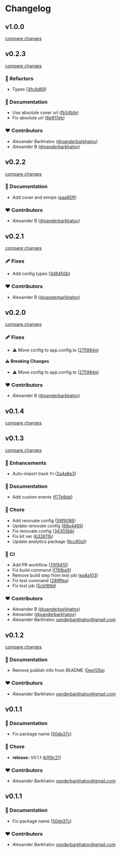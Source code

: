 # Changelog


## v1.0.0

[compare changes](https://github.com/xanderbarkhatov/nuxt-vercel-analytics/compare/v0.2.3...v1.0.0)

## v0.2.3

[compare changes](https://github.com/xanderbarkhatov/nuxt-vercel-analytics/compare/v0.0.1...v0.2.3)

### 💅 Refactors

- Types ([3fc4d69](https://github.com/xanderbarkhatov/nuxt-vercel-analytics/commit/3fc4d69))

### 📖 Documentation

- Use absolute cover url ([fb54bfe](https://github.com/xanderbarkhatov/nuxt-vercel-analytics/commit/fb54bfe))
- Fix absolute url ([8e917eb](https://github.com/xanderbarkhatov/nuxt-vercel-analytics/commit/8e917eb))

### ❤️ Contributors

- Alexander Barkhatov ([@xanderbarkhatov](http://github.com/xanderbarkhatov))
- Alexander B ([@xanderbarkhatov](http://github.com/xanderbarkhatov))

## v0.2.2

[compare changes](https://github.com/xanderbarkhatov/nuxt-vercel-analytics/compare/v0.2.1...v0.2.2)


### 📖 Documentation

  - Add cover and emojis ([eaa85ff](https://github.com/xanderbarkhatov/nuxt-vercel-analytics/commit/eaa85ff))

### ❤️  Contributors

- Alexander B ([@xanderbarkhatov](http://github.com/xanderbarkhatov))

## v0.2.1

[compare changes](https://github.com/xanderbarkhatov/nuxt-vercel-analytics/compare/v0.2.0...v0.2.1)


### 🩹 Fixes

  - Add config types ([3d8450b](https://github.com/xanderbarkhatov/nuxt-vercel-analytics/commit/3d8450b))

### ❤️  Contributors

- Alexander B ([@xanderbarkhatov](http://github.com/xanderbarkhatov))

## v0.2.0

[compare changes](https://github.com/xanderbarkhatov/nuxt-vercel-analytics/compare/v0.1.4...v0.2.0)


### 🩹 Fixes

  - ⚠️  Move config to app.config.ts ([275964e](https://github.com/xanderbarkhatov/nuxt-vercel-analytics/commit/275964e))

#### ⚠️  Breaking Changes

  - ⚠️  Move config to app.config.ts ([275964e](https://github.com/xanderbarkhatov/nuxt-vercel-analytics/commit/275964e))

### ❤️  Contributors

- Alexander B ([@xanderbarkhatov](http://github.com/xanderbarkhatov))

## v0.1.4

[compare changes](https://github.com/xanderbarkhatov/nuxt-vercel-analytics/compare/v0.1.3...v0.1.4)

## v0.1.3

[compare changes](https://github.com/xanderbarkhatov/nuxt-vercel-analytics/compare/v0.1.2...v0.1.3)


### 🚀 Enhancements

  - Auto-import track fn ([2a4a8e3](https://github.com/xanderbarkhatov/nuxt-vercel-analytics/commit/2a4a8e3))

### 📖 Documentation

  - Add custom events ([f77e8dd](https://github.com/xanderbarkhatov/nuxt-vercel-analytics/commit/f77e8dd))

### 🏡 Chore

  - Add renovate config ([59f9086](https://github.com/xanderbarkhatov/nuxt-vercel-analytics/commit/59f9086))
  - Update renovate config ([89e4465](https://github.com/xanderbarkhatov/nuxt-vercel-analytics/commit/89e4465))
  - Fix renovate config ([34303bb](https://github.com/xanderbarkhatov/nuxt-vercel-analytics/commit/34303bb))
  - Fix kit ver ([b32611b](https://github.com/xanderbarkhatov/nuxt-vercel-analytics/commit/b32611b))
  - Update analytics package ([9cc60a1](https://github.com/xanderbarkhatov/nuxt-vercel-analytics/commit/9cc60a1))

### 🤖 CI

  - Add PR workflow ([70f9410](https://github.com/xanderbarkhatov/nuxt-vercel-analytics/commit/70f9410))
  - Fix build command ([f76fbe9](https://github.com/xanderbarkhatov/nuxt-vercel-analytics/commit/f76fbe9))
  - Remove build step from test job ([ea8a103](https://github.com/xanderbarkhatov/nuxt-vercel-analytics/commit/ea8a103))
  - Fix test command ([289ffea](https://github.com/xanderbarkhatov/nuxt-vercel-analytics/commit/289ffea))
  - Fix test job ([5cbf89d](https://github.com/xanderbarkhatov/nuxt-vercel-analytics/commit/5cbf89d))

### ❤️  Contributors

- Alexander B ([@xanderbarkhatov](http://github.com/xanderbarkhatov))
- Alexander ([@xanderbarkhatov](http://github.com/xanderbarkhatov))
- Alexander Barkhatov <xanderbarkhatov@gmail.com>

## v0.1.2

[compare changes](https://github.com/xanderbarkhatov/nuxt-vercel-analytics/compare/v0.1.1...v0.1.2)


### 📖 Documentation

  - Remove publish info from README ([0ee126a](https://github.com/xanderbarkhatov/nuxt-vercel-analytics/commit/0ee126a))

### ❤️  Contributors

- Alexander Barkhatov <xanderbarkhatov@gmail.com>

## v0.1.1


### 📖 Documentation

  - Fix package name ([50de37c](https://github.com/xanderbarkhatov/nuxt-vercel-analytics/commit/50de37c))

### 🏡 Chore

  - **release:** V0.1.1 ([b1f9c21](https://github.com/xanderbarkhatov/nuxt-vercel-analytics/commit/b1f9c21))

### ❤️  Contributors

- Alexander Barkhatov <xanderbarkhatov@gmail.com>

## v0.1.1


### 📖 Documentation

  - Fix package name ([50de37c](https://github.com/xanderbarkhatov/nuxt-vercel-analytics/commit/50de37c))

### ❤️  Contributors

- Alexander Barkhatov <xanderbarkhatov@gmail.com>

